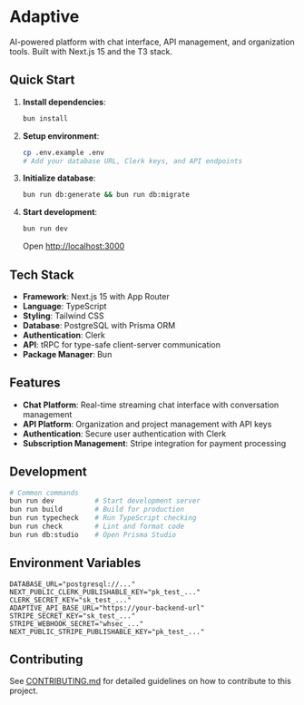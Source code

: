 # Adaptive

AI-powered platform with chat interface, API management, and organization tools. Built with Next.js 15 and the T3 stack.

## Quick Start

1. **Install dependencies**:
   ```bash
   bun install
   ```

2. **Setup environment**:
   ```bash
   cp .env.example .env
   # Add your database URL, Clerk keys, and API endpoints
   ```

3. **Initialize database**:
   ```bash
   bun run db:generate && bun run db:migrate
   ```

4. **Start development**:
   ```bash
   bun run dev
   ```

   Open [http://localhost:3000](http://localhost:3000)

## Tech Stack

- **Framework**: Next.js 15 with App Router
- **Language**: TypeScript
- **Styling**: Tailwind CSS
- **Database**: PostgreSQL with Prisma ORM
- **Authentication**: Clerk
- **API**: tRPC for type-safe client-server communication
- **Package Manager**: Bun

## Features

- **Chat Platform**: Real-time streaming chat interface with conversation management
- **API Platform**: Organization and project management with API keys
- **Authentication**: Secure user authentication with Clerk
- **Subscription Management**: Stripe integration for payment processing

## Development

```bash
# Common commands
bun run dev          # Start development server
bun run build        # Build for production
bun run typecheck    # Run TypeScript checking
bun run check        # Lint and format code
bun run db:studio    # Open Prisma Studio
```

## Environment Variables

```env
DATABASE_URL="postgresql://..."
NEXT_PUBLIC_CLERK_PUBLISHABLE_KEY="pk_test_..."
CLERK_SECRET_KEY="sk_test_..."
ADAPTIVE_API_BASE_URL="https://your-backend-url"
STRIPE_SECRET_KEY="sk_test_..."
STRIPE_WEBHOOK_SECRET="whsec_..."
NEXT_PUBLIC_STRIPE_PUBLISHABLE_KEY="pk_test_..."
```

## Contributing

See [CONTRIBUTING.md](CONTRIBUTING.md) for detailed guidelines on how to contribute to this project.